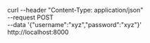 curl --header "Content-Type: application/json" \
  --request POST \
  --data '{"username":"xyz","password":"xyz"}' \
  http://localhost:8000